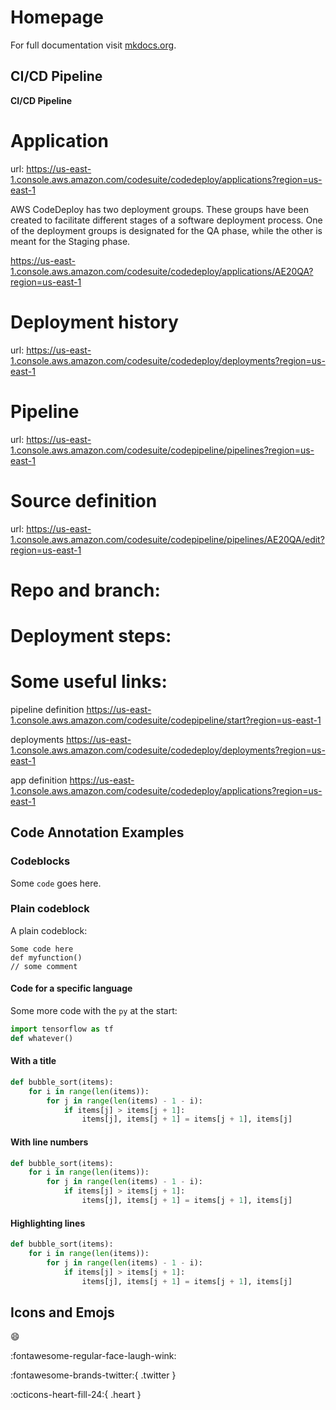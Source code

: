 # Homepage

For full documentation visit [mkdocs.org](https://www.mkdocs.org).

## CI/CD Pipeline

**CI/CD Pipeline**
# **Application**
url: <https://us-east-1.console.aws.amazon.com/codesuite/codedeploy/applications?region=us-east-1>

AWS CodeDeploy has two deployment groups. These groups have been created to facilitate different stages of a software deployment process. One of the deployment groups is designated for the QA phase, while the other is meant for the Staging phase.

<https://us-east-1.console.aws.amazon.com/codesuite/codedeploy/applications/AE20QA?region=us-east-1>


# **Deployment history**
url: <https://us-east-1.console.aws.amazon.com/codesuite/codedeploy/deployments?region=us-east-1>

# **Pipeline**
url: <https://us-east-1.console.aws.amazon.com/codesuite/codepipeline/pipelines?region=us-east-1>

# **Source definition**
url: <https://us-east-1.console.aws.amazon.com/codesuite/codepipeline/pipelines/AE20QA/edit?region=us-east-1>

# **Repo and branch:**

# **Deployment steps:**


# **Some useful links:** 

pipeline definition https://us-east-1.console.aws.amazon.com/codesuite/codepipeline/start?region=us-east-1

deployments https://us-east-1.console.aws.amazon.com/codesuite/codedeploy/deployments?region=us-east-1

app definition https://us-east-1.console.aws.amazon.com/codesuite/codedeploy/applications?region=us-east-1


## Code Annotation Examples

### Codeblocks

Some `code` goes here.

### Plain codeblock

A plain codeblock:

```
Some code here
def myfunction()
// some comment
```

#### Code for a specific language

Some more code with the `py` at the start:

``` py
import tensorflow as tf
def whatever()
```

#### With a title

``` py title="bubble_sort.py"
def bubble_sort(items):
    for i in range(len(items)):
        for j in range(len(items) - 1 - i):
            if items[j] > items[j + 1]:
                items[j], items[j + 1] = items[j + 1], items[j]
```

#### With line numbers

``` py linenums="1"
def bubble_sort(items):
    for i in range(len(items)):
        for j in range(len(items) - 1 - i):
            if items[j] > items[j + 1]:
                items[j], items[j + 1] = items[j + 1], items[j]
```

#### Highlighting lines

``` py hl_lines="2 3"
def bubble_sort(items):
    for i in range(len(items)):
        for j in range(len(items) - 1 - i):
            if items[j] > items[j + 1]:
                items[j], items[j + 1] = items[j + 1], items[j]
```

## Icons and Emojs

:smile: 

:fontawesome-regular-face-laugh-wink:

:fontawesome-brands-twitter:{ .twitter }

:octicons-heart-fill-24:{ .heart }